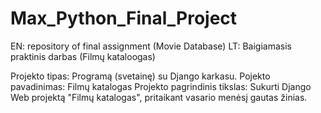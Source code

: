 # Max_Python_Final_Project
EN: repository of final assignment (Movie Database) 
LT: Baigiamasis praktinis darbas (Filmų kataloogas)

Projekto tipas: Programą (svetainę) su Django karkasu.
Pojekto pavadinimas: Filmų katalogas
Projekto pagrindinis tikslas: Sukurti Django Web projektą "Filmų katalogas", pritaikant vasario menėsį gautas žinias. 
